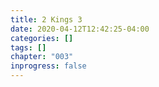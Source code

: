 ```yaml
---
title: 2 Kings 3
date: 2020-04-12T12:42:25-04:00
categories: []
tags: []
chapter: "003"
inprogress: false
---
```


